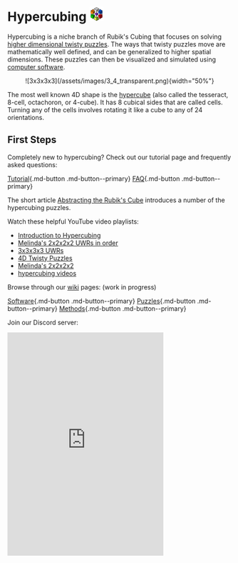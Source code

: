 # Hypercubing ![favicon](/assets/images/favicon.png)

Hypercubing is a niche branch of Rubik's Cubing that focuses on solving [higher dimensional twisty puzzles](https://en.wikipedia.org/wiki/N-dimensional_sequential_move_puzzle). The ways that twisty puzzles move are mathematically well defined, and can be generalized to higher spatial dimensions. These puzzles can then be visualized and simulated using [computer software](\wiki\software).

<center>![3x3x3x3](/assets/images/3_4_transparent.png){width="50%"}</center>

The most well known 4D shape is the [hypercube](https://en.wikipedia.org/wiki/Tesseract) (also called the tesseract, 8-cell, octachoron, or 4-cube). It has 8 cubical sides that are called cells. Turning any of the cells involves rotating it like a cube to any of 24 orientations.

## First Steps

Completely new to hypercubing? Check out our tutorial page and frequently asked questions:

[Tutorial](/wiki/tutorial){.md-button .md-button--primary} [FAQ](faq.md){.md-button .md-button--primary}

The short article [Abstracting the Rubik's Cube](https://www.maa.org/sites/default/files/pdf/Mathhorizons/pdfs/AbstractingRubiks_MH_25.4.18.pdf) introduces a number of the hypercubing puzzles.

Watch these helpful YouTube video playlists:

- [Introduction to Hypercubing](https://www.youtube.com/playlist?list=PLKwXjCUFqOBFC9sjYtijVALmZSJK8Djo1)
- [Melinda's 2x2x2x2 UWRs in order](https://www.youtube.com/playlist?list=PLKwXjCUFqOBEIcUtV46HcaWR7epO8wkVC)
- [3x3x3x3 UWRs](https://www.youtube.com/playlist?list=PLKwXjCUFqOBHB2I6ZS3lLnsbAtyTZSJPh)
- [4D Twisty Puzzles](https://www.youtube.com/playlist?list=PLx1mIVtz33hITKuvUBhswO5Cd4In4ajQr)
- [Melinda's 2x2x2x2](https://www.youtube.com/playlist?list=PLx1mIVtz33hLPgMQ_5DRG1kq1P5GNeKKC)
- [hypercubing videos](https://www.youtube.com/playlist?list=PLMfvDuBNaWYOv-KRKEkQHAe8hwVkxwIJG)

Browse through our [wiki](wiki.md) pages: (work in progress)

[Software](/wiki/software){.md-button .md-button--primary} 
[Puzzles](/wiki/puzzles){.md-button .md-button--primary} 
[Methods](/wiki/methods){.md-button .md-button--primary}

Join our Discord server:

<iframe src="https://discord.com/widget?id=852389089268858922&theme=dark" width="350" height="500" allowtransparency="true" frameborder="0" sandbox="allow-popups allow-popups-to-escape-sandbox allow-same-origin allow-scripts"></iframe>




